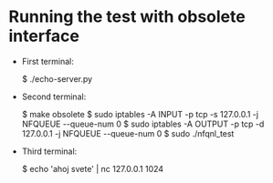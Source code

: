 Running the test with obsolete interface
========================================

- First terminal:

    $ ./echo-server.py


- Second terminal:

    $ make obsolete
    $ sudo iptables -A INPUT -p tcp -s 127.0.0.1 -j NFQUEUE --queue-num 0
    $ sudo iptables -A OUTPUT -p tcp -d 127.0.0.1 -j NFQUEUE --queue-num 0
    $ sudo ./nfqnl_test

- Third terminal:

    $ echo 'ahoj svete' | nc 127.0.0.1 1024

